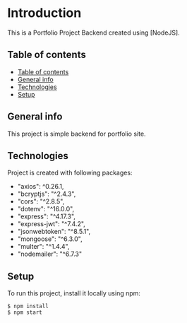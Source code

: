 # Introduction

This is a Portfolio Project Backend created using [NodeJS].

## Table of contents

  - [Table of contents](#table-of-contents)
  - [General info](#general-info)
  - [Technologies](#technologies)
  - [Setup](#setup)

## General info

This project is simple backend for portfolio site.

## Technologies

Project is created with following packages:

- "axios": ^0.26.1,
- "bcryptjs": "^2.4.3",
- "cors": "^2.8.5",
-  "dotenv": "^16.0.0",
-  "express": "^4.17.3",
-  "express-jwt": "^7.4.2",
-  "jsonwebtoken": "^8.5.1",
-  "mongoose": "^6.3.0",
-  "multer": "^1.4.4",
-  "nodemailer": "^6.7.3"

## Setup

To run this project, install it locally using npm:

```
$ npm install
$ npm start
```
